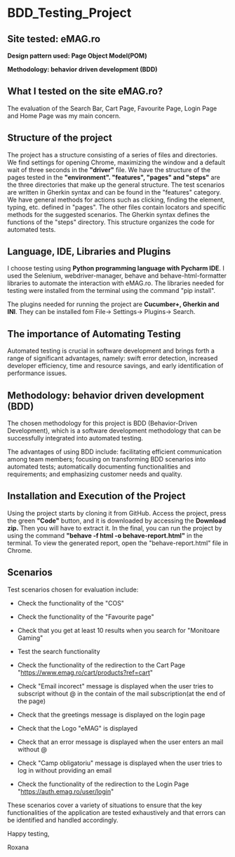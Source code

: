 # BDD_Testing_Project
## Site tested: eMAG.ro

**Design pattern used: Page Object Model(POM)**

**Methodology: behavior driven development (BDD)**

## What I tested on the site eMAG.ro?

The evaluation of the Search Bar, Cart Page, Favourite Page, Login Page and Home Page was my main concern.

## Structure of the project

The project has a structure consisting of a series of files and directories. We find settings for opening Chrome, maximizing the window and a default wait of three seconds in the **"driver"** file. We have the structure of the pages tested in the **"environment". "features", "pages" and "steps"** are the three directories that make up the general structure. The test scenarios are written in Gherkin syntax and can be found in the "features" category. We have general methods for actions such as clicking, finding the element, typing, etc. defined in "pages". The other files contain locators and specific methods for the suggested scenarios. The Gherkin syntax defines the functions of the "steps" directory. This structure organizes the code for automated tests.

## Language, IDE, Libraries and Plugins

I choose testing using **Python programming language with Pycharm IDE**. I used the Selenium, webdriver-manager, behave and behave-html-formatter libraries to automate the interaction with eMAG.ro. The libraries needed for testing were installed from the terminal using the command "pip install".

The plugins needed for running the project are **Cucumber+, Gherkin and INI**. They can be installed fom File-> Settings-> Plugins-> Search.

## The importance of Automating Testing

Automated testing is crucial in software development and brings forth a range of significant advantages, namely: swift error detection, increased developer efficiency, time and resource savings, and early identification of performance issues.

## Methodology: behavior driven development (BDD)

The chosen methodology for this project is BDD (Behavior-Driven Development), which is a software development methodology that can be successfully integrated into automated testing. 

The advantages of using BDD include: facilitating efficient communication among team members; focusing on transforming BDD scenarios into automated tests; automatically documenting functionalities and requirements; and emphasizing customer needs and quality.

## Installation and Execution of the Project

Using the project starts by cloning it from GitHub. Access the project, press the green **"Code"** button, and it is downloaded by accessing the **Download zip.** Then you will have to extract it.
In the final, you can run the project by using the command **"behave -f html -o behave-report.html"** in the terminal. To view the generated report, open the "behave-report.html" file in Chrome.

## Scenarios

Test scenarios chosen for evaluation include:

- Check the functionality of the "COS"

- Check the functionality of the "Favourite page"

- Check that you get at least 10 results when you search for "Monitoare Gaming"

- Test the search functionality

- Check the functionality of the redirection to the Cart Page "https://www.emag.ro/cart/products?ref=cart"

- Check "Email incorect" message is displayed when the user tries to subscript without @ in the contain of the mail subscription(at the end of the page)

- Check that the greetings message is displayed on the login page

- Check that the Logo "eMAG" is displayed

- Check that an error message is displayed when the user enters an mail without @

- Check "Camp obligatoriu" message is displayed when the user tries to log in without providing an email
- Check the functionality of the redirection to the Login Page "https://auth.emag.ro/user/login"

These scenarios cover a variety of situations to ensure that the key functionalities of the application are tested exhaustively and that errors can be identified and handled accordingly.

Happy testing, 

Roxana